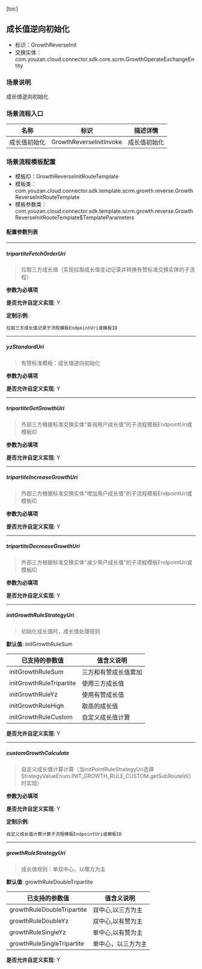 [toc]

## 成长值逆向初始化
- 标识：GrowthReverseInit
- 交换实体：com.youzan.cloud.connector.sdk.core.scrm.GrowthOperateExchangeEntity
### 场景说明
成长值逆向初始化
### 场景流程入口

名称 | 标识 | 描述详情
---|---|---
成长值初始化 | GrowthReverseInitInvoke | 成长值初始化

### 场景流程模板配置
- 模板ID：GrowthReverseInitRouteTemplate
- 模板类：com.youzan.cloud.connector.sdk.template.scrm.growth.reverse.GrowthReverseInitRouteTemplate
- 模板参数类：com.youzan.cloud.connector.sdk.template.scrm.growth.reverse.GrowthReverseInitRouteTemplate$TemplateParameters

#### 配置参数列表

---
##### tripartiteFetchOrderUri
> 拉取三方成长值（实现拉取成长值变动记录并转换有赞标准交换实体的子流程）

**参数为必填项**


**是否允许自定义实现**: Y


**定制示例**:
```
拉取三方成长值记录子流程模板EndpointUri或模板ID
```
---
##### yzStandardUri
> 有赞标准模板：成长值逆向初始化

**参数为必填项**


**是否允许自定义实现**: Y

---
##### tripartiteGetGrowthUri
> 外部三方根据标准交换实体"查询用户成长值"的子流程模板EndpointUri或模板ID

**参数为必填项**


**是否允许自定义实现**: Y

---
##### tripartiteIncreaseGrowthUri
> 外部三方根据标准交换实体"增加用户成长值"的子流程模板EndpointUri或模板ID

**参数为必填项**


**是否允许自定义实现**: Y

---
##### tripartiteDecreaseGrowthUri
> 外部三方根据标准交换实体"减少用户成长值"的子流程模板EndpointUri或模板ID

**参数为必填项**


**是否允许自定义实现**: Y

---
##### initGrowthRuleStrategyUri
> 初始化成长值时，成长值处理规则

**默认值**: initGrowthRuleSum

已支持的参数值 | 值含义说明
---|---
initGrowthRuleSum | 三方和有赞成长值累加
initGrowthRuleTripartite | 使用三方成长值
initGrowthRuleYz | 使用有赞成长值
initGrowthRuleHigh | 取高的成长值
initGrowthRuleCustom | 自定义成长值计算

**是否允许自定义实现**: Y

---
##### customGrowthCalculate
> 自定义成长值计算计算（当initPointRuleStrategyUri选择StrategyValueEnum.INIT_GROWTH_RULE_CUSTOM.getSubRouteId()时实现）

**参数为必填项**


**是否允许自定义实现**: Y


**定制示例**:
```
自定义成长值计算计算子流程模板EndpointUri或模板ID
```
---
##### growthRuleStrategyUri
> 成长值规则：单双中心，以哪方为主

**默认值**: growthRuleDoubleTripartite

已支持的参数值 | 值含义说明
---|---
growthRuleDoubleTripartite | 双中心,以三方为主
growthRuleDoubleYz | 双中心,以有赞为主
growthRuleSingleYz | 单中心,以有赞为主
growthRuleSingleTripartite | 单中心，以三方为主

**是否允许自定义实现**: Y


